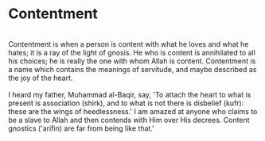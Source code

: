 Contentment
===========

   
 Contentment is when a person is content with what he loves and what he
hates; it is a ray of the light of gnosis. He who is content is
annihilated to all his choices; he is really the one with whom Allah is
content. Contentment is a name which contains the meanings of servitude,
and maybe described as the joy of the heart.  
    
 I heard my father, Muhammad al-Baqir, say, 'To attach the heart to what
is present is association (shirk), and to what is not there is disbelief
(kufr): these are the wings of heedlessness.' I am amazed at anyone who
claims to be a slave to Allah and then contends with Him over His
decrees. Content gnostics ('arifin) are far from being like that.'


